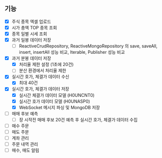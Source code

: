 ## 기능
- [x] 주식 종목 엑셀 업로드
- [x] 시가 총액 TOP 종목 조회
- [x] 종목 일별 시세 조회
- [x] 과거 일봉 데이터 저장
  - [ ] ReactiveCrudRepository, ReactiveMongoRepository 의 save, saveAll, insert, insertAll 성능 비교, Iterable, Publisher 성능 비교
- [x] 과거 분봉 데이터 저장
  - [x] 처리율 제한 설정 (1초에 20건)
  - [ ] 분산 환경에서 처리율 제한
- [x] 실시간 호가, 체결가 데이터 수신
  - [x] 최대 40건
- [x] 실시간 호가, 체결가 데이터 저장
  - [x] 실시간 체결가 데이터 모델 (H0UNCNT0)
  - [x] 실시간 호가 데이터 모델 (H0UNASP0)
  - [x] WebSocket 메시지 파싱 및 MongoDB 저장
- [ ] 매매 후보 예측
  - [ ] 장 시작전 매매 후보 20건 예측 후 실시간 호가, 체결가 데이터 수집
- [ ] 매수 주문
- [ ] 매도 주문
- [ ] 계좌 관리
- [ ] 주문 내역 관리
- [ ] 매수, 매도 알림
